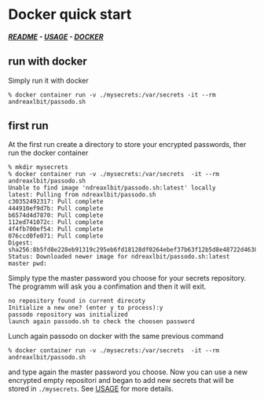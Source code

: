 # Docker quick start
#####  [README](https://github.com/brujo71/passodo.sh/blob/main/README.md) - [USAGE](https://github.com/brujo71/passodo.sh/blob/main/USAGE.md) - [DOCKER](https://github.com/brujo71/passodo.sh/blob/main/DOCKER.md)
## run with docker
Simply run it with docker
```
% docker container run -v ./mysecrets:/var/secrets -it --rm andreaxlbit/passodo.sh
```
## first run
At the first run create a directory to store your encrypted passwords, ther run the docker container
```
% mkdir mysecrets
% docker container run -v ./mysecrets:/var/secrets  -it --rm andreaxlbit/passodo.sh
Unable to find image 'ndreaxlbit/passodo.sh:latest' locally
latest: Pulling from ndreaxlbit/passodo.sh
c30352492317: Pull complete 
444910ef9d7b: Pull complete 
b6574d4d7870: Pull complete 
112ed741072c: Pull complete 
4f4fb700ef54: Pull complete 
076ccd0fe071: Pull complete 
Digest: sha256:8b5fd8e228eb91319c295eb6fd18128df0264ebef37b63f12b5d8e48722d4638
Status: Downloaded newer image for ndreaxlbit/passodo.sh:latest
master pwd: 
```
Simply type the master password you choose for your secrets repository.
The programm will ask you a confimation and then it will exit.
```
no repository found in current direcoty
Initialize a new one? (enter y to process):y
passodo repository was initialized
launch again passodo.sh to check the choosen password
```
Lunch again passodo on docker with the same previous command
```
% docker container run -v ./mysecrets:/var/secrets  -it --rm andreaxlbit/passodo.sh 
```
and type again the master password you choose.
Now you can use a new encrypted empty repositori and began to add new secrets that will be stored in `./mysecrets`. See [USAGE](https://github.com/brujo71/passodo.sh/blob/main/USAGE.md) for more details.
